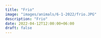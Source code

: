 ```yaml
---
title: "Frio"
image: "images/animals/6-1-2022/frio.JPG"
description: "Frio"
date: 2022-04-12T12:00:00+06:00
draft: false
---
```


